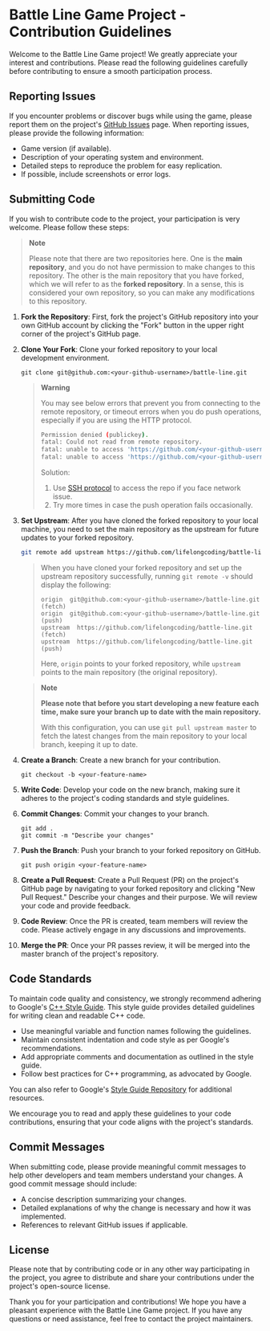 # Battle Line Game Project - Contribution Guidelines

Welcome to the Battle Line Game project! We greatly appreciate your interest and contributions. Please read the following guidelines carefully before contributing to ensure a smooth participation process.

## Reporting Issues

If you encounter problems or discover bugs while using the game, please report them on the project's [GitHub Issues](https://github.com/lifelongcoding/battle-line/issues) page. When reporting issues, please provide the following information:

- Game version (if available).
- Description of your operating system and environment.
- Detailed steps to reproduce the problem for easy replication.
- If possible, include screenshots or error logs.

## Submitting Code

If you wish to contribute code to the project, your participation is very welcome. Please follow these steps:

> **Note**
>
> Please note that there are two repositories here. One is the **main repository**, and you do not have permission to make changes to this repository. The other is the main repository that you have forked, which we will refer to as the **forked repository**. In a sense, this is considered your own repository, so you can make any modifications to this repository.

1. **Fork the Repository**: First, fork the project's GitHub repository into your own GitHub account by clicking the "Fork" button in the upper right corner of the project's GitHub page.

2. **Clone Your Fork**: Clone your forked repository to your local development environment.

   ```shell
   git clone git@github.com:<your-github-username>/battle-line.git
   ```
    > **Warning**
    >
    > You may see below errors that prevent you from connecting to the remote repository, or timeout errors when you do push operations, especially if you are using the HTTP protocol.
    >
    > ```bash
    > Permission denied (publickey).
    > fatal: Could not read from remote repository.
    > fatal: unable to access 'https://github.com/<your-github-username>/battle-line.git/': Recv failure: Connection was reset.
    > fatal: unable to access 'https://github.com/<your-github-username>/battle-line.git/': The requested URL returned error : 403.
    > ```
    >
    > Solution:
    >
    > 1. Use [SSH protocol](https://docs.github.com/en/authentication/connecting-to-github-with-ssh) to access the repo if you face network issue.
    > 2. Try more times in case the push operation fails occasionally.

3. **Set Upstream**: After you have cloned the forked repository to your local machine, you need to set the main repository as the upstream for future updates to your forked repository.

   ```bash
   git remote add upstream https://github.com/lifelongcoding/battle-line.git
   ```

   >When you have cloned your forked repository and set up the upstream repository successfully, running `git remote -v` should display the following:
   >
   >```
   >origin  git@github.com:<your-github-username>/battle-line.git (fetch)
   >origin  git@github.com:<your-github-username>/battle-line.git (push)
   >upstream  https://github.com/lifelongcoding/battle-line.git (fetch)
   >upstream  https://github.com/lifelongcoding/battle-line.git (push)
   >```
   >
   >Here, `origin` points to your forked repository, while `upstream` points to the main repository (the original repository). 

   > **Note**
   >
   > **Please note that before you start developing a new feature each time, make sure your branch up to date with the main repository.**
   >
   > With this configuration, you can use `git pull upstream master` to fetch the latest changes from the main repository to your local branch, keeping it up to date.

4. **Create a Branch**: Create a new branch for your contribution.

   ```shell
   git checkout -b <your-feature-name>
   ```

5. **Write Code**: Develop your code on the new branch, making sure it adheres to the project's coding standards and style guidelines.

6. **Commit Changes**: Commit your changes to your branch.

   ```shell
   git add .
   git commit -m "Describe your changes"
   ```

7. **Push the Branch**: Push your branch to your forked repository on GitHub.

   ```shell
   git push origin <your-feature-name>
   ```

8. **Create a Pull Request**: Create a Pull Request (PR) on the project's GitHub page by navigating to your forked repository and clicking "New Pull Request." Describe your changes and their purpose. We will review your code and provide feedback.

9. **Code Review**: Once the PR is created, team members will review the code. Please actively engage in any discussions and improvements.

10. **Merge the PR**: Once your PR passes review, it will be merged into the master branch of the project's repository.

## Code Standards

To maintain code quality and consistency, we strongly recommend adhering to Google's [C++ Style Guide](https://google.github.io/styleguide/cppguide.html). This style guide provides detailed guidelines for writing clean and readable C++ code.

- Use meaningful variable and function names following the guidelines.
- Maintain consistent indentation and code style as per Google's recommendations.
- Add appropriate comments and documentation as outlined in the style guide.
- Follow best practices for C++ programming, as advocated by Google.

You can also refer to Google's [Style Guide Repository](https://github.com/google/styleguide) for additional resources.

We encourage you to read and apply these guidelines to your code contributions, ensuring that your code aligns with the project's standards.

## Commit Messages

When submitting code, please provide meaningful commit messages to help other developers and team members understand your changes. A good commit message should include:

- A concise description summarizing your changes.
- Detailed explanations of why the change is necessary and how it was implemented.
- References to relevant GitHub issues if applicable.

## License

Please note that by contributing code or in any other way participating in the project, you agree to distribute and share your contributions under the project's open-source license.

Thank you for your participation and contributions! We hope you have a pleasant experience with the Battle Line Game project. If you have any questions or need assistance, feel free to contact the project maintainers.